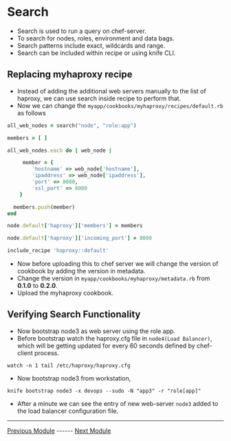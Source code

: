# Search

- Search is used to run a query on chef-server.
- To search for nodes, roles, environment and data bags.
- Search patterns include exact, wildcards and range.
- Search can be included within recipe or using knife CLI.

## Replacing myhaproxy recipe

- Instead of adding the additional web servers manually to the list of haproxy, we can use search inside recipe to perform that.
- Now we can change the `myapp/cookbooks/myhaproxy/recipes/default.rb` as follows

```ruby
all_web_nodes = search("node", "role:app")

members = [ ]

all_web_nodes.each do | web_node |

     member = {
        'hostname' => web_node['hostname'],
        'ipaddress' => web_node['ipaddress'],
        'port' => 8080,
        'ssl_port' => 8080
    }

  members.push(member)
end

node.default['haproxy']['members'] = members

node.default['haproxy']['incoming_port'] = 8080

include_recipe 'haproxy::default'
```

- Now before uploading this to chef server we will change the version of cookbook by adding the version in metadata.
- Change the version in `myapp/cookbooks/myhaproxy/metadata.rb` from **0.1.0** to **0.2.0**.
- Upload the myhaproxy cookbook.

## Verifying Search Functionality

- Now bootstrap node3 as web server using the role app.
- Before bootstrap watch the haproxy.cfg file in `node4(Load Balancer)`, which will be getting updated for every 60 seconds defined by chef-client process.

```console
watch -n 1 tail /etc/haproxy/haproxy.cfg
```

- Now bootstrap node3 from workstation,

```console
knife bootstrap node3 -x devops --sudo -N "app3" -r "role[app]"
```

- After a minute we can see the entry of new web-server `node3` added to the load balancer configuration file.

---
[Previous Module](10_roles.md) ------ [Next Module](12_environments.md)
